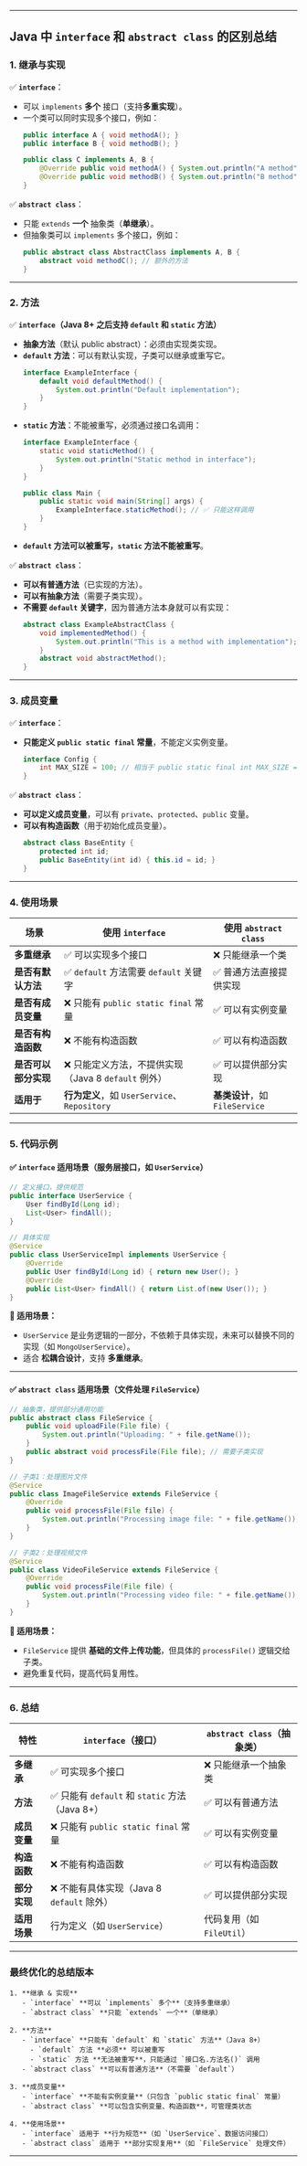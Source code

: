 
---

## **Java 中 `interface` 和 `abstract class` 的区别总结**

### **1. 继承与实现**
✅ **`interface`**：
- 可以 `implements` **多个** 接口（支持**多重实现**）。
- 一个类可以同时实现多个接口，例如：
  ```java
  public interface A { void methodA(); }
  public interface B { void methodB(); }

  public class C implements A, B {
      @Override public void methodA() { System.out.println("A method"); }
      @Override public void methodB() { System.out.println("B method"); }
  }
  ```

✅ **`abstract class`**：
- 只能 `extends` **一个** 抽象类（**单继承**）。
- 但抽象类可以 `implements` 多个接口，例如：
  ```java
  public abstract class AbstractClass implements A, B {
      abstract void methodC(); // 额外的方法
  }
  ```

---

### **2. 方法**
✅ **`interface`（Java 8+ 之后支持 `default` 和 `static` 方法）**
- **抽象方法**（默认 public abstract）：必须由实现类实现。
- **`default` 方法**：可以有默认实现，子类可以继承或重写它。
  ```java
  interface ExampleInterface {
      default void defaultMethod() {
          System.out.println("Default implementation");
      }
  }
  ```
- **`static` 方法**：不能被重写，必须通过接口名调用：
  ```java
  interface ExampleInterface {
      static void staticMethod() {
          System.out.println("Static method in interface");
      }
  }

  public class Main {
      public static void main(String[] args) {
          ExampleInterface.staticMethod(); // ✅ 只能这样调用
      }
  }
  ```
- **`default` 方法可以被重写，`static` 方法不能被重写**。

✅ **`abstract class`**：
- **可以有普通方法**（已实现的方法）。
- **可以有抽象方法**（需要子类实现）。
- **不需要 `default` 关键字**，因为普通方法本身就可以有实现：
  ```java
  abstract class ExampleAbstractClass {
      void implementedMethod() {
          System.out.println("This is a method with implementation");
      }
      abstract void abstractMethod();
  }
  ```

---

### **3. 成员变量**
✅ **`interface`**：
- **只能定义 `public static final` 常量**，不能定义实例变量。
  ```java
  interface Config {
      int MAX_SIZE = 100; // 相当于 public static final int MAX_SIZE = 100;
  }
  ```

✅ **`abstract class`**：
- **可以定义成员变量**，可以有 `private`、`protected`、`public` 变量。
- **可以有构造函数**（用于初始化成员变量）。
  ```java
  abstract class BaseEntity {
      protected int id;
      public BaseEntity(int id) { this.id = id; }
  }
  ```

---

### **4. 使用场景**
| 场景 | 使用 `interface` | 使用 `abstract class` |
|------|----------------|----------------------|
| **多重继承** | ✅ 可以实现多个接口 | ❌ 只能继承一个类 |
| **是否有默认方法** | ✅ `default` 方法需要 `default` 关键字 | ✅ 普通方法直接提供实现 |
| **是否有成员变量** | ❌ 只能有 `public static final` 常量 | ✅ 可以有实例变量 |
| **是否有构造函数** | ❌ 不能有构造函数 | ✅ 可以有构造函数 |
| **是否可以部分实现** | ❌ 只能定义方法，不提供实现（Java 8 `default` 例外） | ✅ 可以提供部分实现 |
| **适用于** | **行为定义**，如 `UserService`、`Repository` | **基类设计**，如 `FileService` |

---

### **5. 代码示例**
#### **✅ `interface` 适用场景（服务层接口，如 `UserService`）**
```java
// 定义接口，提供规范
public interface UserService {
    User findById(Long id);
    List<User> findAll();
}

// 具体实现
@Service
public class UserServiceImpl implements UserService {
    @Override
    public User findById(Long id) { return new User(); }
    @Override
    public List<User> findAll() { return List.of(new User()); }
}
```
**🔹 适用场景：**
- `UserService` 是业务逻辑的一部分，不依赖于具体实现，未来可以替换不同的实现（如 `MongoUserService`）。
- 适合 **松耦合设计**，支持 **多重继承**。

---

#### **✅ `abstract class` 适用场景（文件处理 `FileService`）**
```java
// 抽象类，提供部分通用功能
public abstract class FileService {
    public void uploadFile(File file) {
        System.out.println("Uploading: " + file.getName());
    }
    public abstract void processFile(File file); // 需要子类实现
}

// 子类1：处理图片文件
@Service
public class ImageFileService extends FileService {
    @Override
    public void processFile(File file) {
        System.out.println("Processing image file: " + file.getName());
    }
}

// 子类2：处理视频文件
@Service
public class VideoFileService extends FileService {
    @Override
    public void processFile(File file) {
        System.out.println("Processing video file: " + file.getName());
    }
}
```
**🔹 适用场景：**
- `FileService` 提供 **基础的文件上传功能**，但具体的 `processFile()` 逻辑交给子类。
- 避免重复代码，提高代码复用性。

---

### **6. 总结**
| **特性** | **`interface`（接口）** | **`abstract class`（抽象类）** |
|---------|----------------------|---------------------------|
| **多继承** | ✅ 可实现多个接口 | ❌ 只能继承一个抽象类               |
| **方法** | ✅ 只能有 `default` 和 `static` 方法（Java 8+） | ✅ 可以有普通方法                 |
| **成员变量** | ❌ 只能有 `public static final` 常量 | ✅ 可以有实例变量                 |
| **构造函数** | ❌ 不能有构造函数 | ✅ 可以有构造函数                 |
| **部分实现** | ❌ 不能有具体实现（Java 8 `default` 除外） | ✅ 可以提供部分实现                |
| **适用场景** | 行为定义（如 `UserService`） | 代码复用（如 `FileUtil`）        |

---

### **最终优化的总结版本**
```
1. **继承 & 实现**
   - `interface` **可以 `implements` 多个**（支持多重继承）
   - `abstract class` **只能 `extends` 一个**（单继承）

2. **方法**
   - `interface` **只能有 `default` 和 `static` 方法**（Java 8+）
     - `default` 方法 **必须** 可以被重写
     - `static` 方法 **无法被重写**，只能通过 `接口名.方法名()` 调用
   - `abstract class` **可以有普通方法**（不需要 `default`）

3. **成员变量**
   - `interface` **不能有实例变量**（只包含 `public static final` 常量）
   - `abstract class` **可以包含实例变量、构造函数**，可管理类状态

4. **使用场景**
   - `interface` 适用于 **行为规范**（如 `UserService`、数据访问接口）
   - `abstract class` 适用于 **部分实现复用**（如 `FileService` 处理文件）
```

---
